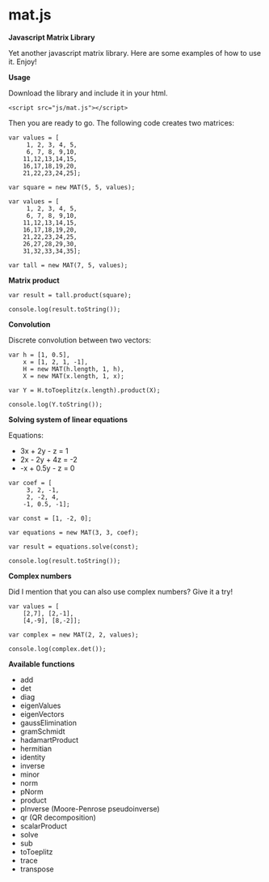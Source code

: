 mat.js
=====

**Javascript Matrix Library**

Yet another javascript matrix library. Here are some examples of how to use it. Enjoy!

**Usage**

Download the library and include it in your html.

```
<script src="js/mat.js"></script>
```

Then you are ready to go. The following code creates two matrices:

```
var values = [
     1, 2, 3, 4, 5,
     6, 7, 8, 9,10,
    11,12,13,14,15,
    16,17,18,19,20,
    21,22,23,24,25];
    
var square = new MAT(5, 5, values);

var values = [
     1, 2, 3, 4, 5,
     6, 7, 8, 9,10,
    11,12,13,14,15,
    16,17,18,19,20,
    21,22,23,24,25,
    26,27,28,29,30,
    31,32,33,34,35];

var tall = new MAT(7, 5, values);
```

**Matrix product**
```
var result = tall.product(square);

console.log(result.toString());
```

**Convolution**

Discrete convolution between two vectors:

```
var h = [1, 0.5],
    x = [1, 2, 1, -1],
    H = new MAT(h.length, 1, h), 
    X = new MAT(x.length, 1, x);

var Y = H.toToeplitz(x.length).product(X);

console.log(Y.toString());
```

**Solving system of linear equations**

Equations:
* 3x + 2y -  z =  1
* 2x - 2y + 4z = -2
* -x + 0.5y - z =  0

```
var coef = [
     3, 2, -1, 
     2, -2, 4, 
    -1, 0.5, -1]; 
    
var const = [1, -2, 0];
    
var equations = new MAT(3, 3, coef);

var result = equations.solve(const);

console.log(result.toString());
```
**Complex numbers**

Did I mention that you can also use complex numbers? Give it a try!

```
var values = [
    [2,7], [2,-1], 
    [4,-9], [8,-2]];

var complex = new MAT(2, 2, values);

console.log(complex.det());
```

**Available functions**

* add
* det
* diag
* eigenValues
* eigenVectors
* gaussElimination
* gramSchmidt
* hadamartProduct
* hermitian
* identity
* inverse
* minor
* norm
* pNorm
* product
* pInverse (Moore-Penrose pseudoinverse)
* qr (QR decomposition)
* scalarProduct
* solve
* sub
* toToeplitz
* trace
* transpose






